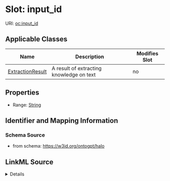 

# Slot: input_id

URI: [oc:input_id](http://w3id.org/ontogpt/ontology-class-templateinput_id)



<!-- no inheritance hierarchy -->





## Applicable Classes

| Name | Description | Modifies Slot |
| --- | --- | --- |
| [ExtractionResult](ExtractionResult.md) | A result of extracting knowledge on text |  no  |







## Properties

* Range: [String](String.md)





## Identifier and Mapping Information







### Schema Source


* from schema: https://w3id.org/ontogpt/halo




## LinkML Source

<details>
```yaml
name: input_id
from_schema: https://w3id.org/ontogpt/halo
rank: 1000
alias: input_id
owner: ExtractionResult
domain_of:
- ExtractionResult
range: string

```
</details>